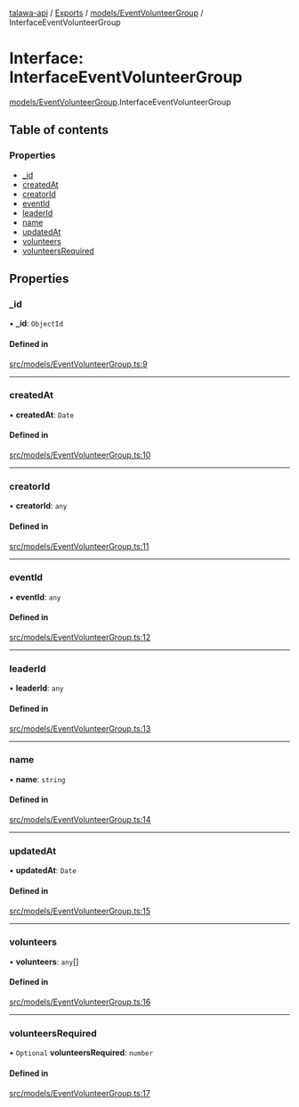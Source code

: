 [talawa-api](../README.md) / [Exports](../modules.md) / [models/EventVolunteerGroup](../modules/models_EventVolunteerGroup.md) / InterfaceEventVolunteerGroup

# Interface: InterfaceEventVolunteerGroup

[models/EventVolunteerGroup](../modules/models_EventVolunteerGroup.md).InterfaceEventVolunteerGroup

## Table of contents

### Properties

- [\_id](models_EventVolunteerGroup.InterfaceEventVolunteerGroup.md#_id)
- [createdAt](models_EventVolunteerGroup.InterfaceEventVolunteerGroup.md#createdat)
- [creatorId](models_EventVolunteerGroup.InterfaceEventVolunteerGroup.md#creatorid)
- [eventId](models_EventVolunteerGroup.InterfaceEventVolunteerGroup.md#eventid)
- [leaderId](models_EventVolunteerGroup.InterfaceEventVolunteerGroup.md#leaderid)
- [name](models_EventVolunteerGroup.InterfaceEventVolunteerGroup.md#name)
- [updatedAt](models_EventVolunteerGroup.InterfaceEventVolunteerGroup.md#updatedat)
- [volunteers](models_EventVolunteerGroup.InterfaceEventVolunteerGroup.md#volunteers)
- [volunteersRequired](models_EventVolunteerGroup.InterfaceEventVolunteerGroup.md#volunteersrequired)

## Properties

### \_id

• **\_id**: `ObjectId`

#### Defined in

[src/models/EventVolunteerGroup.ts:9](https://github.com/PalisadoesFoundation/talawa-api/blob/65069df/src/models/EventVolunteerGroup.ts#L9)

___

### createdAt

• **createdAt**: `Date`

#### Defined in

[src/models/EventVolunteerGroup.ts:10](https://github.com/PalisadoesFoundation/talawa-api/blob/65069df/src/models/EventVolunteerGroup.ts#L10)

___

### creatorId

• **creatorId**: `any`

#### Defined in

[src/models/EventVolunteerGroup.ts:11](https://github.com/PalisadoesFoundation/talawa-api/blob/65069df/src/models/EventVolunteerGroup.ts#L11)

___

### eventId

• **eventId**: `any`

#### Defined in

[src/models/EventVolunteerGroup.ts:12](https://github.com/PalisadoesFoundation/talawa-api/blob/65069df/src/models/EventVolunteerGroup.ts#L12)

___

### leaderId

• **leaderId**: `any`

#### Defined in

[src/models/EventVolunteerGroup.ts:13](https://github.com/PalisadoesFoundation/talawa-api/blob/65069df/src/models/EventVolunteerGroup.ts#L13)

___

### name

• **name**: `string`

#### Defined in

[src/models/EventVolunteerGroup.ts:14](https://github.com/PalisadoesFoundation/talawa-api/blob/65069df/src/models/EventVolunteerGroup.ts#L14)

___

### updatedAt

• **updatedAt**: `Date`

#### Defined in

[src/models/EventVolunteerGroup.ts:15](https://github.com/PalisadoesFoundation/talawa-api/blob/65069df/src/models/EventVolunteerGroup.ts#L15)

___

### volunteers

• **volunteers**: `any`[]

#### Defined in

[src/models/EventVolunteerGroup.ts:16](https://github.com/PalisadoesFoundation/talawa-api/blob/65069df/src/models/EventVolunteerGroup.ts#L16)

___

### volunteersRequired

• `Optional` **volunteersRequired**: `number`

#### Defined in

[src/models/EventVolunteerGroup.ts:17](https://github.com/PalisadoesFoundation/talawa-api/blob/65069df/src/models/EventVolunteerGroup.ts#L17)
